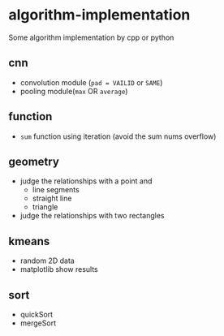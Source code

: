 # algorithm-implementation
Some algorithm implementation by cpp or python


## cnn
- convolution module (`pad = VAILID` or `SAME`)
- pooling module(`max` OR `average`)


## function
- `sum` function using iteration (avoid the sum nums overflow)

## geometry
- judge the relationships with a point and
    - line segments
    - straight line
    - triangle
- judge the relationships with two rectangles

## kmeans
- random 2D data
- matplotlib show results

## sort
- quickSort
- mergeSort
